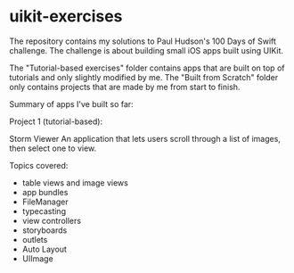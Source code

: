 # uikit-exercises
The repository contains my solutions to Paul Hudson's 100 Days of Swift challenge.
The challenge is about building small iOS apps built using UIKit. 

The "Tutorial-based exercises" folder contains apps that are built on top of 
tutorials and only slightly modified by me. The "Built from Scratch" folder 
only contains projects that are made by me from start to finish.


Summary of apps I've built so far:

Project 1 (tutorial-based):

Storm Viewer
An application that lets users scroll through a list of images, then select one to view.

Topics covered: 
- table views and image views
- app bundles
- FileManager
- typecasting
- view controllers
- storyboards
- outlets
- Auto Layout
- UIImage
